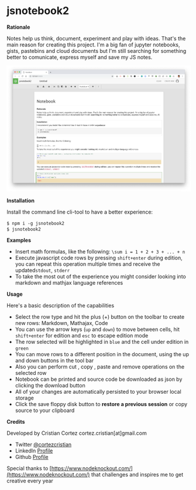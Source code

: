 # jsnotebook2

**Rationale**

Notes help us think, document, experiment and play with ideas. That's the main reason for creating this project. I'm a big fan of jupyter notebooks, gists, pastebins and cloud documents but I'm still searching for something better to comunicate, express myself and save my JS notes.

<img src="https://raw.githubusercontent.com/cortezcristian/jsnotebook2/master/capture.png" />

**Installation**

Install the command line cli-tool to have a better experience:

```
$ npm i -g jsnotebook2
$ jsnotebook2
```

**Examples**

- Insert math formulas, like the following: `\sum i = 1 + 2 + 3 + ... + n`
- Execute javascript code rows by pressing `shift+enter` during edition, you can repeat this operation multiple times and receive the updated`stdout`, `stderr`
- To take the most out of the experience you might consider looking into markdown and mathjax language references

**Usage**

Here's a basic description of the capabilities

- Select the row type and hit the plus (+) button on the toolbar to create new rows: Markdown, Mathajax, Code
- You can use the arrow keys (`up` and `down`) to move between cells, hit `shift+enter` for edition and `esc` to escape edition mode
- The row selected will be highlighted in `blue` and the cell under edition in `green`
- You can move rows to a different position in the document, using the up <i class="fa fa-arrow-up"></i> and down <i class="fa fa-arrow-down"> </i> buttons in the tool bar
- Also you can perform cut <i class="fa fa-cut"></i>, copy <i class="fa fa-files-o"></i>, paste <i class="fa fa-paste"></i> and remove <i class="fa fa-trash"></i> operations on the selected row
- Notebook can be printed <i class="fa fa-print"></i> and source code be downloaded as json by clicking the download button <i class="fa fa-download"></i>
- All of your changes are automatically persisted to your browser local storage
- Click the save floppy disk button <i class="fa fa-floppy-o"></i> to **restore a previous session** or copy source to your clipboard

**Credits**

Developed by Cristian Cortez cortez.cristian[at]gmail.com 

- Twitter [@cortezcristian](https://twitter.com/cortezcristian)
- LinkedIn [Profile](https://www.linkedin.com/in/cortezcristian/)
- Github [Profile](https://github.com/cortezcristian)

Special thanks to [https://www.nodeknockout.com/](https://www.nodeknockout.com/) that challenges and inspires me to get creative every year
